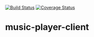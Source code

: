 [![Build Status](https://travis-ci.org/knite51/music-player-client.svg?branch=develop)](https://travis-ci.org/knite51/music-player-client)
[![Coverage Status](https://coveralls.io/repos/github/knite51/music-player-client/badge.svg?branch=develop)](https://coveralls.io/github/knite51/music-player-client?branch=develop)

# music-player-client

